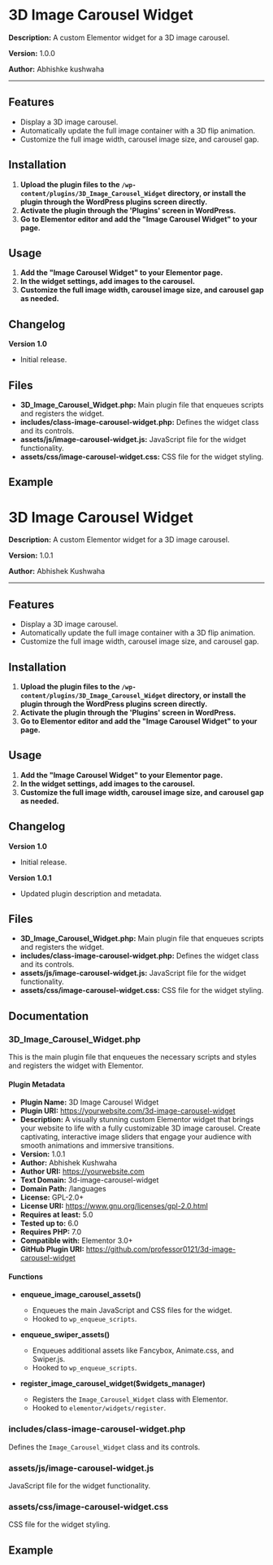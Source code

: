 # 3D Image Carousel Widget

**Description:**
A custom Elementor widget for a 3D image carousel.

**Version:**
1.0.0

**Author:**
Abhishke kushwaha

---

## Features

- Display a 3D image carousel.
- Automatically update the full image container with a 3D flip animation.
- Customize the full image width, carousel image size, and carousel gap.

## Installation

1. **Upload the plugin files to the `/wp-content/plugins/3D_Image_Carousel_Widget` directory, or install the plugin through the WordPress plugins screen directly.**
2. **Activate the plugin through the 'Plugins' screen in WordPress.**
3. **Go to Elementor editor and add the "Image Carousel Widget" to your page.**

## Usage

1. **Add the "Image Carousel Widget" to your Elementor page.**
2. **In the widget settings, add images to the carousel.**
3. **Customize the full image width, carousel image size, and carousel gap as needed.**

## Changelog

**Version 1.0**
- Initial release.

## Files

- **3D_Image_Carousel_Widget.php:** Main plugin file that enqueues scripts and registers the widget.
- **includes/class-image-carousel-widget.php:** Defines the widget class and its controls.
- **assets/js/image-carousel-widget.js:** JavaScript file for the widget functionality.
- **assets/css/image-carousel-widget.css:** CSS file for the widget styling.

## Example

# 3D Image Carousel Widget

**Description:**
A custom Elementor widget for a 3D image carousel.

**Version:**
1.0.1

**Author:**
Abhishek Kushwaha

---

## Features

- Display a 3D image carousel.
- Automatically update the full image container with a 3D flip animation.
- Customize the full image width, carousel image size, and carousel gap.

## Installation

1. **Upload the plugin files to the `/wp-content/plugins/3D_Image_Carousel_Widget` directory, or install the plugin through the WordPress plugins screen directly.**
2. **Activate the plugin through the 'Plugins' screen in WordPress.**
3. **Go to Elementor editor and add the "Image Carousel Widget" to your page.**

## Usage

1. **Add the "Image Carousel Widget" to your Elementor page.**
2. **In the widget settings, add images to the carousel.**
3. **Customize the full image width, carousel image size, and carousel gap as needed.**

## Changelog

**Version 1.0**
- Initial release.

**Version 1.0.1**
- Updated plugin description and metadata.

## Files

- **3D_Image_Carousel_Widget.php:** Main plugin file that enqueues scripts and registers the widget.
- **includes/class-image-carousel-widget.php:** Defines the widget class and its controls.
- **assets/js/image-carousel-widget.js:** JavaScript file for the widget functionality.
- **assets/css/image-carousel-widget.css:** CSS file for the widget styling.

## Documentation

### 3D_Image_Carousel_Widget.php

This is the main plugin file that enqueues the necessary scripts and styles and registers the widget with Elementor.

#### Plugin Metadata

- **Plugin Name:** 3D Image Carousel Widget
- **Plugin URI:** https://yourwebsite.com/3d-image-carousel-widget
- **Description:** A visually stunning custom Elementor widget that brings your website to life with a fully customizable 3D image carousel. Create captivating, interactive image sliders that engage your audience with smooth animations and immersive transitions.
- **Version:** 1.0.1
- **Author:** Abhishek Kushwaha
- **Author URI:** https://yourwebsite.com
- **Text Domain:** 3d-image-carousel-widget
- **Domain Path:** /languages
- **License:** GPL-2.0+
- **License URI:** https://www.gnu.org/licenses/gpl-2.0.html
- **Requires at least:** 5.0
- **Tested up to:** 6.0
- **Requires PHP:** 7.0
- **Compatible with:** Elementor 3.0+
- **GitHub Plugin URI:** https://github.com/professor0121/3d-image-carousel-widget

#### Functions

- **enqueue_image_carousel_assets()**
  - Enqueues the main JavaScript and CSS files for the widget.
  - Hooked to `wp_enqueue_scripts`.

- **enqueue_swiper_assets()**
  - Enqueues additional assets like Fancybox, Animate.css, and Swiper.js.
  - Hooked to `wp_enqueue_scripts`.

- **register_image_carousel_widget($widgets_manager)**
  - Registers the `Image_Carousel_Widget` class with Elementor.
  - Hooked to `elementor/widgets/register`.

### includes/class-image-carousel-widget.php

Defines the `Image_Carousel_Widget` class and its controls.

### assets/js/image-carousel-widget.js

JavaScript file for the widget functionality.

### assets/css/image-carousel-widget.css

CSS file for the widget styling.

## Example